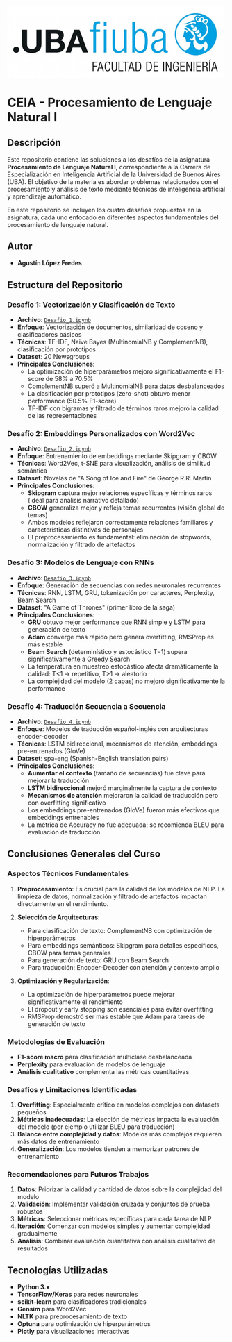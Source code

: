 <img src="https://github.com/hernancontigiani/ceia_memorias_especializacion/raw/master/Figures/logoFIUBA.jpg" width="500" align="center">

# CEIA - Procesamiento de Lenguaje Natural I

## Descripción
Este repositorio contiene las soluciones a los desafíos de la asignatura **Procesamiento de Lenguaje Natural I**, correspondiente a la Carrera de Especialización en Inteligencia Artificial de la Universidad de Buenos Aires (UBA). El objetivo de la materia es abordar problemas relacionados con el procesamiento y análisis de texto mediante técnicas de inteligencia artificial y aprendizaje automático.

En este repositorio se incluyen los cuatro desafíos propuestos en la asignatura, cada uno enfocado en diferentes aspectos fundamentales del procesamiento de lenguaje natural.

## Autor
- **Agustín López Fredes**

## Estructura del Repositorio

### Desafío 1: Vectorización y Clasificación de Texto
- **Archivo**: [`Desafio_1.ipynb`](Desafio_1/Desafio_1.ipynb)
- **Enfoque**: Vectorización de documentos, similaridad de coseno y clasificadores básicos
- **Técnicas**: TF-IDF, Naive Bayes (MultinomialNB y ComplementNB), clasificación por prototipos
- **Dataset**: 20 Newsgroups
- **Principales Conclusiones**:
  - La optimización de hiperparámetros mejoró significativamente el F1-score de 58% a 70.5%
  - ComplementNB superó a MultinomialNB para datos desbalanceados
  - La clasificación por prototipos (zero-shot) obtuvo menor performance (50.5% F1-score)
  - TF-IDF con bigramas y filtrado de términos raros mejoró la calidad de las representaciones

### Desafío 2: Embeddings Personalizados con Word2Vec
- **Archivo**: [`Desafio_2.ipynb`](Desafio_2/Desafio_2.ipynb)
- **Enfoque**: Entrenamiento de embeddings mediante Skipgram y CBOW
- **Técnicas**: Word2Vec, t-SNE para visualización, análisis de similitud semántica
- **Dataset**: Novelas de "A Song of Ice and Fire" de George R.R. Martin
- **Principales Conclusiones**:
  - **Skipgram** captura mejor relaciones específicas y términos raros (ideal para análisis narrativo detallado)
  - **CBOW** generaliza mejor y refleja temas recurrentes (visión global de temas)
  - Ambos modelos reflejaron correctamente relaciones familiares y características distintivas de personajes
  - El preprocesamiento es fundamental: eliminación de stopwords, normalización y filtrado de artefactos

### Desafío 3: Modelos de Lenguaje con RNNs
- **Archivo**: [`Desafio_3.ipynb`](Desafio_3/Desafio_3.ipynb)
- **Enfoque**: Generación de secuencias con redes neuronales recurrentes
- **Técnicas**: RNN, LSTM, GRU, tokenización por caracteres, Perplexity, Beam Search
- **Dataset**: "A Game of Thrones" (primer libro de la saga)
- **Principales Conclusiones**:
  - **GRU** obtuvo mejor performance que RNN simple y LSTM para generación de texto
  - **Adam** converge más rápido pero genera overfitting; RMSProp es más estable
  - **Beam Search** (determinístico y estocástico T=1) supera significativamente a Greedy Search
  - La temperatura en muestreo estocástico afecta dramáticamente la calidad: T<1 → repetitivo, T>1 → aleatorio
  - La complejidad del modelo (2 capas) no mejoró significativamente la performance

### Desafío 4: Traducción Secuencia a Secuencia
- **Archivo**: [`Desafio_4.ipynb`](Desafio_4/Desafio_4.ipynb)
- **Enfoque**: Modelos de traducción español-inglés con arquitecturas encoder-decoder
- **Técnicas**: LSTM bidireccional, mecanismos de atención, embeddings pre-entrenados (GloVe)
- **Dataset**: spa-eng (Spanish-English translation pairs)
- **Principales Conclusiones**:
  - **Aumentar el contexto** (tamaño de secuencias) fue clave para mejorar la traducción
  - **LSTM bidireccional** mejoró marginalmente la captura de contexto
  - **Mecanismos de atención** mejoraron la calidad de traducción pero con overfitting significativo
  - Los embeddings pre-entrenados (GloVe) fueron más efectivos que embeddings entrenables
  - La métrica de Accuracy no fue adecuada; se recomienda BLEU para evaluación de traducción

## Conclusiones Generales del Curso

### Aspectos Técnicos Fundamentales
1. **Preprocesamiento**: Es crucial para la calidad de los modelos de NLP. La limpieza de datos, normalización y filtrado de artefactos impactan directamente en el rendimiento.

2. **Selección de Arquitecturas**: 
   - Para clasificación de texto: ComplementNB con optimización de hiperparámetros
   - Para embeddings semánticos: Skipgram para detalles específicos, CBOW para temas generales
   - Para generación de texto: GRU con Beam Search
   - Para traducción: Encoder-Decoder con atención y contexto amplio

3. **Optimización y Regularización**:
   - La optimización de hiperparámetros puede mejorar significativamente el rendimiento
   - El dropout y early stopping son esenciales para evitar overfitting
   - RMSProp demostró ser más estable que Adam para tareas de generación de texto

### Metodologías de Evaluación
- **F1-score macro** para clasificación multiclase desbalanceada
- **Perplexity** para evaluación de modelos de lenguaje
- **Análisis cualitativo** complementa las métricas cuantitativas

### Desafíos y Limitaciones Identificadas
1. **Overfitting**: Especialmente crítico en modelos complejos con datasets pequeños
2. **Métricas inadecuadas**: La elección de métricas impacta la evaluación del modelo (por ejemplo utilizar BLEU para traducción)
3. **Balance entre complejidad y datos**: Modelos más complejos requieren más datos de entrenamiento
4. **Generalización**: Los modelos tienden a memorizar patrones de entrenamiento

### Recomendaciones para Futuros Trabajos
1. **Datos**: Priorizar la calidad y cantidad de datos sobre la complejidad del modelo
2. **Validación**: Implementar validación cruzada y conjuntos de prueba robustos
3. **Métricas**: Seleccionar métricas específicas para cada tarea de NLP
4. **Iteración**: Comenzar con modelos simples y aumentar complejidad gradualmente
5. **Análisis**: Combinar evaluación cuantitativa con análisis cualitativo de resultados

## Tecnologías Utilizadas
- **Python 3.x**
- **TensorFlow/Keras** para redes neuronales
- **scikit-learn** para clasificadores tradicionales
- **Gensim** para Word2Vec
- **NLTK** para preprocesamiento de texto
- **Optuna** para optimización de hiperparámetros
- **Plotly** para visualizaciones interactivas